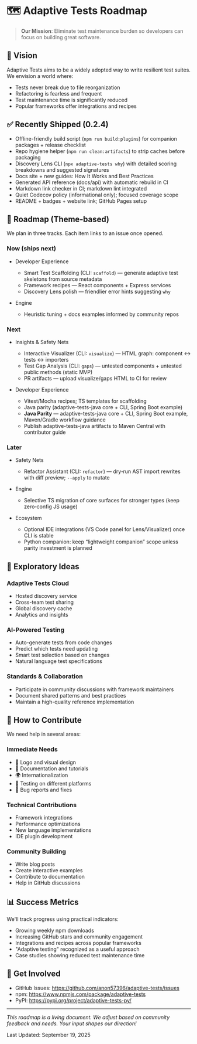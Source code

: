 # 🗺️ Adaptive Tests Roadmap

> **Our Mission**: Eliminate test maintenance burden so developers can focus on building great software.

## 🎯 Vision

Adaptive Tests aims to be a widely adopted way to write resilient test suites. We envision a world where:

- Tests never break due to file reorganization
- Refactoring is fearless and frequent
- Test maintenance time is significantly reduced
- Popular frameworks offer integrations and recipes

## ✅ Recently Shipped (0.2.4)

- Offline-friendly build script (`npm run build:plugins`) for companion packages + release checklist
- Repo hygiene helper (`npm run clean:artifacts`) to strip caches before packaging
- Discovery Lens CLI (`npx adaptive-tests why`) with detailed scoring breakdowns and suggested signatures
- Docs site + new guides: How It Works and Best Practices
- Generated API reference (docs/api) with automatic rebuild in CI
- Markdown link checker in CI; markdown lint integrated
- Quiet Codecov policy (informational only); focused coverage scope
- README + badges + website link; GitHub Pages setup

## 🧭 Roadmap (Theme‑based)

We plan in three tracks. Each item links to an issue once opened.

### Now (ships next)

- Developer Experience
  - Smart Test Scaffolding (CLI: `scaffold`) — generate adaptive test skeletons from source metadata
  - Framework recipes — React components + Express services
  - Discovery Lens polish — friendlier error hints suggesting `why`

- Engine
  - Heuristic tuning + docs examples informed by community repos

### Next

- Insights & Safety Nets
  - Interactive Visualizer (CLI: `visualize`) — HTML graph: component ↔ tests ↔ importers
  - Test Gap Analysis (CLI: `gaps`) — untested components + untested public methods (static MVP)
  - PR artifacts — upload visualize/gaps HTML to CI for review

- Developer Experience
  - Vitest/Mocha recipes; TS templates for scaffolding
  - Java parity (adaptive-tests-java core + CLI, Spring Boot example)
  - **Java Parity** — adaptive-tests-java core + CLI, Spring Boot example, Maven/Gradle workflow guidance
  - Publish adaptive-tests-java artifacts to Maven Central with contributor guide

### Later

- Safety Nets
  - Refactor Assistant (CLI: `refactor`) — dry‑run AST import rewrites with diff preview; `--apply` to mutate

- Engine
  - Selective TS migration of core surfaces for stronger types (keep zero‑config JS usage)

- Ecosystem
  - Optional IDE integrations (VS Code panel for Lens/Visualizer) once CLI is stable
  - Python companion: keep “lightweight companion” scope unless parity investment is planned

## 🔭 Exploratory Ideas

### Adaptive Tests Cloud

- Hosted discovery service
- Cross-team test sharing
- Global discovery cache
- Analytics and insights

### AI‑Powered Testing

- Auto-generate tests from code changes
- Predict which tests need updating
- Smart test selection based on changes
- Natural language test specifications

### Standards & Collaboration

- Participate in community discussions with framework maintainers
- Document shared patterns and best practices
- Maintain a high-quality reference implementation

## 🤝 How to Contribute

We need help in several areas:

### Immediate Needs

- 🎨 Logo and visual design
- 📝 Documentation and tutorials
- 🌍 Internationalization
- 🧪 Testing on different platforms
- 🐛 Bug reports and fixes

### Technical Contributions

- Framework integrations
- Performance optimizations
- New language implementations
- IDE plugin development

### Community Building

- Write blog posts
- Create interactive examples
- Contribute to documentation
- Help in GitHub discussions

## 📊 Success Metrics

We'll track progress using practical indicators:

- Growing weekly npm downloads
- Increasing GitHub stars and community engagement
- Integrations and recipes across popular frameworks
- "Adaptive testing" recognized as a useful approach
- Case studies showing reduced test maintenance time

## 💬 Get Involved

- GitHub Issues: <https://github.com/anon57396/adaptive-tests/issues>
- npm: <https://www.npmjs.com/package/adaptive-tests>
- PyPI: <https://pypi.org/project/adaptive-tests-py/>

---

*This roadmap is a living document. We adjust based on community feedback and needs. Your input shapes our direction!*

Last Updated: September 19, 2025
